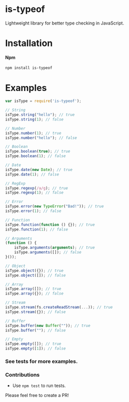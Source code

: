 # is-typeof
Lightweight library for better type checking in JavaScript.

# Installation

#### Npm
```console
npm install is-typeof
```

# Examples

```javascript
var isType = require('is-typeof');

// String
isType.string("hello"); // true
isType.string(1); // false

// Number
isType.number(1); // true
isType.number("hello"); // false

// Boolean
isType.boolean(true); // true
isType.boolean(1); // false

// Date
isType.date(new Date); // true
isType.date(1); // false

// RegExp
isType.regexp(/a/g); // true
isType.regexp(1); // false

// Error
isType.error(new TypeError("Bad!")); // true
isType.error(1); // false

// Function
isType.function(function () {}); // true
isType.function(1); // false

// Arguments
(function () {
	isType.arguments(arguments); // true
	isType.arguments([]); // false
}());

// Object
isType.object({}); // true
isType.object([]); // false

// Array
isType.array([]); // true
isType.array({}); // false

// Stream
isType.stream(fs.createReadStream(...)); // true
isType.stream({}); // false

// Buffer
isType.buffer(new Buffer("")); // true
isType.buffer(""); // false

// Empty
isType.empty([]); // true
isType.empty([1]); // false
```

### See tests for more examples.

### Contributions

* Use `npm test` to run tests.

Please feel free to create a PR!
